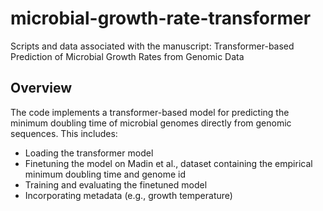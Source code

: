 # microbial-growth-rate-transformer

Scripts and data associated with the manuscript: Transformer-based Prediction of Microbial Growth Rates from Genomic Data

## Overview

The code implements a transformer-based model for predicting the minimum doubling time of microbial genomes directly from genomic sequences. This includes:

- Loading the transformer model
- Finetuning the model on Madin et al., dataset containing the empirical minimum doubling time and genome id
- Training and evaluating the finetuned model
- Incorporating metadata (e.g., growth temperature)


